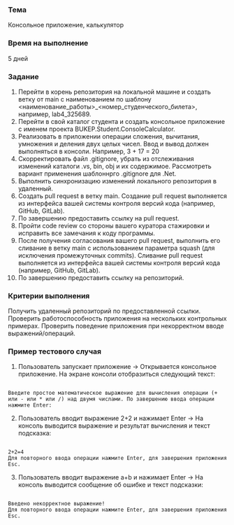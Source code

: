 ### Тема
Консольное приложение, калькулятор

### Время на выполнение
5 дней

### Задание
1. Перейти в корень репозитория на локальной машине и создать ветку от main с наименованием по шаблону <наименование_работы>_<номер_студенческого_билета>, например, lab4_325689.
2. Перейти в свой каталог студента и создать консольное приложение с именем проекта BUKEP.Student.ConsoleCalculator.
3. Реализовать в приложении операции сложения, вычитания, умножения и деления двух целых чисел. Ввод и вывод должен выполняться в консоли.
Например, 3 + 17 = 20
4. Скорректировать файл .gitignore, убрать из отслеживания изменений каталоги .vs, bin, obj и их содержимое. Рассмотреть вариант применения шаблоннрго .gitignore для .Net.
5. Выполнить синхронизацию изменений локального репозитория в удаленный.
6. Создать pull request в ветку main. Создание pull request выполняется из интерфейса вашей системы контроля версий кода (например, GitHub, GitLab).
7. По завершению предоставить ссылку на pull request.
8. Пройти code review со стороны вашего куратора стажировки и исправить все замечания к коду программы.
9. После получения согласования вашего pull request, выполнить его сливание в ветку main c использованием параметра squash (для исключения промежуточных commits). Сливание pull request выполняется из интерфейса вашей системы контроля версий кода (например, GitHub, GitLab).
10. По завершению предоставить ссылку на репозиторий.

### Критерии выполнения
Получить удаленный репозиторий по предоставленной ссылки. Проверить работоспособность приложения на нескольких контрольных примерах. Проверить поведение приложения при некорректном вводе выражений/операций.

### Пример тестового случая
1. Пользователь запускает приложение -> Открывается консольное приложение.
На экране консоли отобразиться следующий текст:
<pre><code>
Введите простое математическое выражение для вычисления операции (+ или - или * или /) над двумя числами. По завершению ввода операции нажмите Enter:
</code></pre>
2. Пользователь вводит выражение 2+2 и нажимает Enter -> На консоль выводится выражение и результат вычисления и текст подсказка:
<pre><code>
2+2=4
Для повторного ввода операции нажмите Enter, для завершения приложения Esc.
</code></pre>
3. Пользователь вводит выражение a+b и нажимает Enter -> На консоль выводится сообщение об ошибке и текст подсказки:
<pre><code>
Введено некорректное выражение!
Для повторного ввода операции нажмите Enter, для завершения приложения Esc.
</code></pre>
